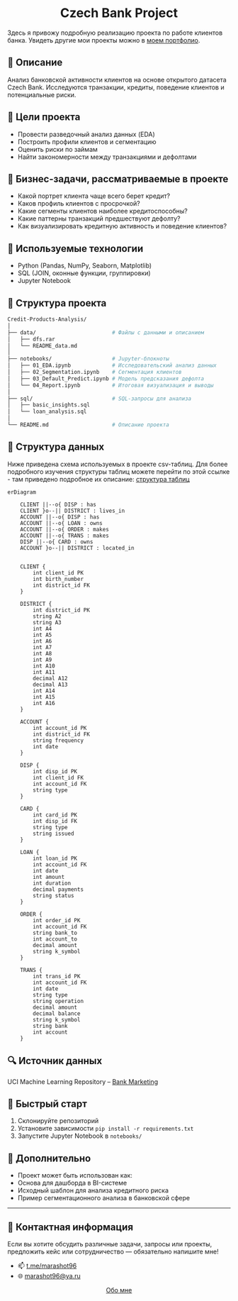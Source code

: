 # <div align = 'center'> Czech Bank Project  </div>

Здесь я привожу подробную реализацию проекта по работе клиентов банка. Увидеть другие мои проекты можно в [моем портфолио](https://github.com/marashot96/portfolio/blob/main/README.md).

## 📌 Описание
Анализ банковской активности клиентов на основе открытого датасета Czech Bank. Исследуются транзакции, кредиты, поведение клиентов и потенциальные риски.

## 🎯 Цели проекта
- Провести разведочный анализ данных (EDA)
- Построить профили клиентов и сегментацию
- Оценить риски по займам
- Найти закономерности между транзакциями и дефолтами

## 📌 Бизнес-задачи, рассматриваемые в проекте
- Какой портрет клиента чаще всего берет кредит?
- Каков профиль клиентов с просрочкой?
- Какие сегменты клиентов наиболее кредитоспособны?
- Какие паттерны транзакций предшествуют дефолту?
- Как визуализировать кредитную активность и поведение клиентов?

## 🧰 Используемые технологии
- Python (Pandas, NumPy, Seaborn, Matplotlib)
- SQL (JOIN, оконные функции, группировки)
- Jupyter Notebook

## 📁 Структура проекта
```bash
Credit-Products-Analysis/
│
├── data/                        # Файлы с данными и описанием
│   ├── dfs.rar
│   └── README_data.md
│
├── notebooks/                   # Jupyter-блокноты
│   ├── 01_EDA.ipynb             # Исследовательский анализ данных
│   ├── 02_Segmentation.ipynb    # Сегментация клиентов
│   ├── 03_Default_Predict.ipynb # Модель предсказания дефолта
│   └── 04_Report.ipynb          # Итоговая визуализация и выводы
│
├── sql/                         # SQL-запросы для анализа
│   ├── basic_insights.sql
│   └── loan_analysis.sql
│
└── README.md                    # Описание проекта
```

## 📁 Структура данных
Ниже приведена схема используемых в проекте csv-таблиц. Для более подробного изучения структуры таблиц можете перейти по этой ссылке - там приведено подробное их описание: [структура таблиц](https://github.com/marashot96/custs-behavioral-analysis/blob/main/DATABASE_STRUCTURE.md)

```mermaid
erDiagram

    CLIENT ||--o{ DISP : has
    CLIENT }o--|| DISTRICT : lives_in
    ACCOUNT ||--o{ DISP : has
    ACCOUNT ||--o{ LOAN : owns
    ACCOUNT ||--o{ ORDER : makes
    ACCOUNT ||--o{ TRANS : makes
    DISP ||--o{ CARD : owns
    ACCOUNT }o--|| DISTRICT : located_in


    CLIENT {
        int client_id PK
        int birth_number
        int district_id FK
    }

    DISTRICT {
        int district_id PK
        string A2
        string A3
        int A4
        int A5
        int A6
        int A7
        int A8
        int A9
        int A10
        int A11
        decimal A12
        decimal A13
        int A14
        int A15
        int A16
    }

    ACCOUNT {
        int account_id PK
        int district_id FK
        string frequency
        int date
    }

    DISP {
        int disp_id PK
        int client_id FK
        int account_id FK
        string type
    }

    CARD {
        int card_id PK
        int disp_id FK
        string type
        string issued
    }

    LOAN {
        int loan_id PK
        int account_id FK
        int date
        int amount
        int duration
        decimal payments
        string status
    }

    ORDER {
        int order_id PK
        int account_id FK
        string bank_to
        int account_to
        decimal amount
        string k_symbol
    }

    TRANS {
        int trans_id PK
        int account_id FK
        int date
        string type
        string operation
        decimal amount
        decimal balance
        string k_symbol
        string bank
        int account
    }
```

## 🔍 Источник данных
UCI Machine Learning Repository – [Bank Marketing](https://archive.ics.uci.edu/ml/datasets/Czech+Bank)

## 🚀 Быстрый старт
1. Склонируйте репозиторий
2. Установите зависимости `pip install -r requirements.txt`
3. Запустите Jupyter Notebook в `notebooks/`

## 📌 Дополнительно
- Проект может быть использован как:
- Основа для дашборда в BI-системе
- Исходный шаблон для анализа кредитного риска
- Пример сегментационного анализа в банковской сфере

---

## 💼 Контактная информация
Если вы хотите обсудить различные задачи, запросы или проекты, предложить кейс или сотрудничество — обязательно напишите мне!

- 📫 [t.me/marashot96](https://t.me/marashot96)
- 🌐 [marashot96@ya.ru](mailto:marashot96@ya.ru)

<div align="center">  <a href="https://github.com/marashot96/portfolio/blob/main/README.md#--маргарян-ашот---портфолио-"> Обо мне </a> </div>
